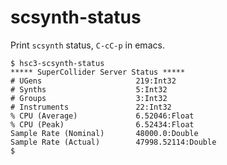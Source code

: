 # scsynth-status

Print `scsynth` status, `C-cC-p` in emacs.

~~~~
$ hsc3-scsynth-status
***** SuperCollider Server Status *****
# UGens                     219:Int32
# Synths                    5:Int32
# Groups                    3:Int32
# Instruments               22:Int32
% CPU (Average)             6.52046:Float
% CPU (Peak)                6.52434:Float
Sample Rate (Nominal)       48000.0:Double
Sample Rate (Actual)        47998.52114:Double
$
~~~~
